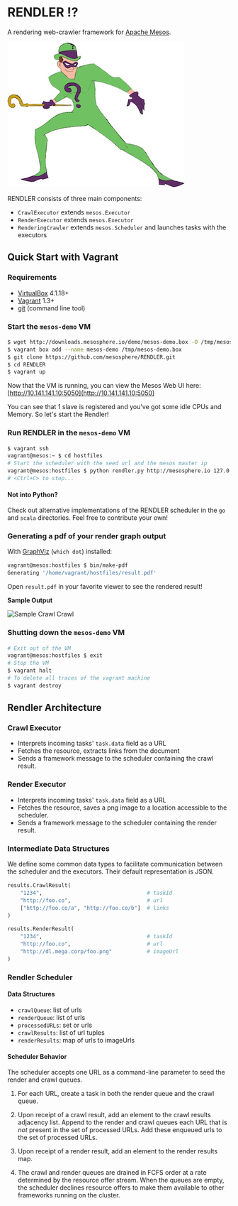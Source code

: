 RENDLER :interrobang:
=====================

A rendering web-crawler framework for [Apache Mesos](http://mesos.apache.org/).

![YES RENDLER](./riddler.jpg?raw=true "RENDLER") 

RENDLER consists of three main components:

- `CrawlExecutor` extends `mesos.Executor`
- `RenderExecutor` extends `mesos.Executor`
- `RenderingCrawler` extends `mesos.Scheduler` and launches tasks with the executors

## Quick Start with Vagrant

### Requirements

- [VirtualBox](http://www.virtualbox.org/) 4.1.18+
- [Vagrant](http://www.vagrantup.com/) 1.3+
- [git](http://git-scm.com/downloads) (command line tool)

### Start the `mesos-demo` VM

```bash
$ wget http://downloads.mesosphere.io/demo/mesos-demo.box -O /tmp/mesos-demo.box
$ vagrant box add --name mesos-demo /tmp/mesos-demo.box
$ git clone https://github.com/mesosphere/RENDLER.git
$ cd RENDLER
$ vagrant up
```

Now that the VM is running, you can view the Mesos Web UI here:
[http://10.141.141.10:5050](http://10.141.141.10:5050)

You can see that 1 slave is registered and you've got some idle CPUs and Memory. So let's start the Rendler!

### Run RENDLER in the `mesos-demo` VM

```bash
$ vagrant ssh
vagrant@mesos:~ $ cd hostfiles
# Start the scheduler with the seed url and the mesos master ip
vagrant@mesos:hostfiles $ python rendler.py http://mesosphere.io 127.0.1.1:5050
# <Ctrl+C> to stop...
```

#### Not into Python?

Check out alternative implementations of the RENDLER scheduler in the `go` and
`scala` directories.  Feel free to contribute your own!

### Generating a pdf of your render graph output
With [GraphViz](http://www.graphviz.org) (`which dot`) installed:

```bash
vagrant@mesos:hostfiles $ bin/make-pdf
Generating '/home/vagrant/hostfiles/result.pdf'
```

Open `result.pdf` in your favorite viewer to see the rendered result!

**Sample Output**

![Sample Crawl Crawl](http://downloads.mesosphere.io/demo/sample_output.png)

### Shutting down the `mesos-demo` VM

```bash
# Exit out of the VM
vagrant@mesos:hostfiles $ exit
# Stop the VM
$ vagrant halt
# To delete all traces of the vagrant machine
$ vagrant destroy
```

## Rendler Architecture

### Crawl Executor

- Interprets incoming tasks' `task.data` field as a URL
- Fetches the resource, extracts links from the document
- Sends a framework message to the scheduler containing the crawl result.

### Render Executor

- Interprets incoming tasks' `task.data` field as a URL
- Fetches the resource, saves a png image to a location accessible to the scheduler.
- Sends a framework message to the scheduler containing the render result.

### Intermediate Data Structures

We define some common data types to facilitate communication between the scheduler
and the executors.  Their default representation is JSON.

```python
results.CrawlResult(
    "1234",                                 # taskId
    "http://foo.co",                        # url
    ["http://foo.co/a", "http://foo.co/b"]  # links
)
```

```python
results.RenderResult(
    "1234",                                 # taskId
    "http://foo.co",                        # url
    "http://dl.mega.corp/foo.png"           # imageUrl
)
```

### Rendler Scheduler

#### Data Structures

- `crawlQueue`: list of urls
- `renderQueue`: list of urls
- `processedURLs`: set or urls
- `crawlResults`: list of url tuples
- `renderResults`: map of urls to imageUrls

#### Scheduler Behavior

The scheduler accepts one URL as a command-line parameter to seed the render
and crawl queues.

1. For each URL, create a task in both the render queue and the crawl queue.

1. Upon receipt of a crawl result, add an element to the crawl results
   adjacency list.  Append to the render and crawl queues each URL that is
   _not_ present in the set of processed URLs.  Add these enqueued urls to
   the set of processed URLs.

1. Upon receipt of a render result, add an element to the render results map.

1. The crawl and render queues are drained in FCFS order at a rate determined
   by the resource offer stream.  When the queues are empty, the scheduler
   declines resource offers to make them available to other frameworks running
   on the cluster.

